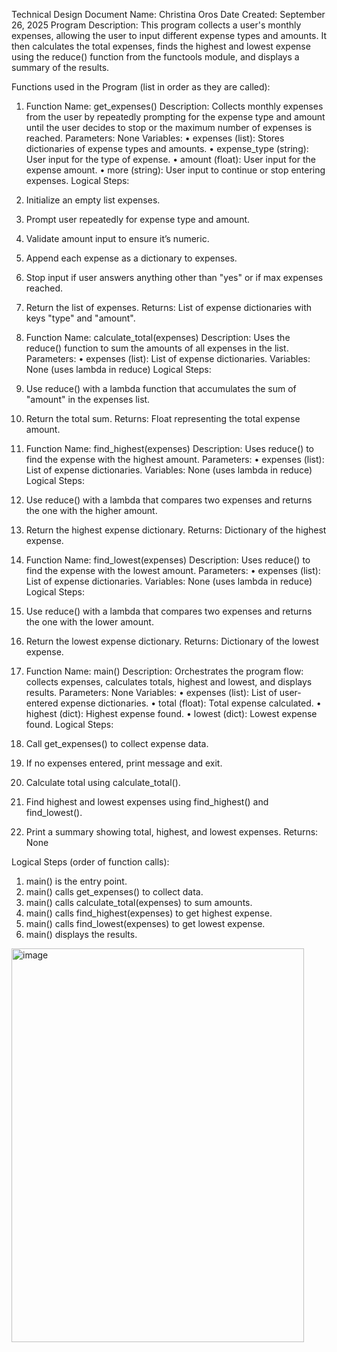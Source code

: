 Technical Design Document
Name: Christina Oros
Date Created: September 26, 2025
Program Description:
This program collects a user's monthly expenses, allowing the user to input different expense types and amounts. It then calculates the total expenses, finds the highest and lowest expense using the reduce() function from the functools module, and displays a summary of the results.

Functions used in the Program (list in order as they are called):
1. Function Name: get_expenses()
Description: Collects monthly expenses from the user by repeatedly prompting for the expense type and amount until the user decides to stop or the maximum number of expenses is reached.
Parameters: None
Variables:
•	expenses (list): Stores dictionaries of expense types and amounts.
•	expense_type (string): User input for the type of expense.
•	amount (float): User input for the expense amount.
•	more (string): User input to continue or stop entering expenses.
Logical Steps:
1.	Initialize an empty list expenses.
2.	Prompt user repeatedly for expense type and amount.
3.	Validate amount input to ensure it’s numeric.
4.	Append each expense as a dictionary to expenses.
5.	Stop input if user answers anything other than "yes" or if max expenses reached.
6.	Return the list of expenses.
Returns: List of expense dictionaries with keys "type" and "amount".
2. Function Name: calculate_total(expenses)
Description: Uses the reduce() function to sum the amounts of all expenses in the list.
Parameters:
•	expenses (list): List of expense dictionaries.
Variables: None (uses lambda in reduce)
Logical Steps:
1.	Use reduce() with a lambda function that accumulates the sum of "amount" in the expenses list.
2.	Return the total sum.
Returns: Float representing the total expense amount.

3. Function Name: find_highest(expenses)
Description: Uses reduce() to find the expense with the highest amount.
Parameters:
•	expenses (list): List of expense dictionaries.
Variables: None (uses lambda in reduce)
Logical Steps:
1.	Use reduce() with a lambda that compares two expenses and returns the one with the higher amount.
2.	Return the highest expense dictionary.
Returns: Dictionary of the highest expense.

4. Function Name: find_lowest(expenses)
Description: Uses reduce() to find the expense with the lowest amount.
Parameters:
•	expenses (list): List of expense dictionaries.
Variables: None (uses lambda in reduce)
Logical Steps:
1.	Use reduce() with a lambda that compares two expenses and returns the one with the lower amount.
2.	Return the lowest expense dictionary.
Returns: Dictionary of the lowest expense.
5. Function Name: main()
Description: Orchestrates the program flow: collects expenses, calculates totals, highest and lowest, and displays results.
Parameters: None
Variables:
•	expenses (list): List of user-entered expense dictionaries.
•	total (float): Total expense calculated.
•	highest (dict): Highest expense found.
•	lowest (dict): Lowest expense found.
Logical Steps:
1.	Call get_expenses() to collect expense data.
2.	If no expenses entered, print message and exit.
3.	Calculate total using calculate_total().
4.	Find highest and lowest expenses using find_highest() and find_lowest().
5.	Print a summary showing total, highest, and lowest expenses.
Returns: None

Logical Steps (order of function calls):
1.	main() is the entry point.
2.	main() calls get_expenses() to collect data.
3.	main() calls calculate_total(expenses) to sum amounts.
4.	main() calls find_highest(expenses) to get highest expense.
5.	main() calls find_lowest(expenses) to get lowest expense.
6.	main() displays the results.
<img width="468" height="630" alt="image" src="https://github.com/user-attachments/assets/29575cd2-5a9c-47b8-82ee-e1a9c26cd18b" />

